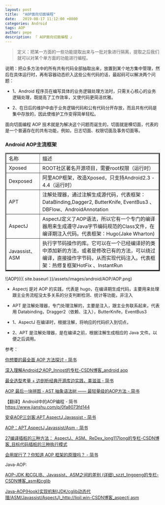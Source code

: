 ```yaml
---
layout: post
title:  "AOP面向切面编程"
date:   2019-08-17 11:12:00 +0800
categories: Android
tags: AOP
author: pepe
description: 『 AOP面向切面编程 』
---
```


> 定义：把某一方面的一些功能提取出来与一批对象进行隔离，提取之后我们就可以对某个单方面的功能进行编程。

说明：把众多方法中的所有共有代码全部抽取出来，放置到某个地方集中管理，然后在具体运行时，再有容器动态织入这些公有代码的话，最起码可以解决两个问题：

* 1、Android 程序员在编写具体的业务逻辑处理方法时，只需关心核心的业务逻辑处理，既提高了工作效率，又使代码更简洁优雅。

* 2、在日后的维护中由于业务逻辑代码和公有代码分开存放，而且共有代码是集中存放的，因此使维护工作变得简单轻松。

面向切面编程 AOP 技术就是为解决这个问题而诞生的，切面就是横切面，代表的是一个普遍存在的共有功能，例如，日志切面、权限切面及事务切面等。




### **Android AOP主流框架**

<table width="800" border="3" cellspacing="0" cellpadding="0">
    <tr>
        <td>名称</td>
        <td>描述</td>
    </tr>
    <tr>
        <td>Xposed</td>
        <td>ROOT社区著名开源项目，需要root权限（运行时）</td>
    </tr>
    <tr>
        <td>Dexposed</td>
        <td>阿里AOP框架，改造Xposed，只支持Android2.3 - 4.4（运行时）</td>
    </tr>
    <tr>
        <td>APT</td>
        <td>注解处理器，通过注解生成源代码，代表框架：DataBinding,Dagger2, ButterKnife, EventBus3 、DBFlow、AndroidAnnotation</td>
    </tr>   
    <tr>
        <td>AspectJ</td>
        <td>AspectJ定义了AOP语法，所以它有一个专门的编译器用来生成遵守Java字节编码规范的Class文件，在编译期注入代码。代表框架：Hugo(Jake Wharton)</td>
    </tr>  
    <tr>
        <td>Javassist、ASM</td>
        <td>执行字节码操作的库。它可以在一个已经编译好的类中添加新的方法，或者是修改已有的方法，可以绕过编译，直接操作字节码，从而实现代码注入。代表框架：热修复框架HotFix 、InstantRun</td>
    </tr>      
</table>
	
	
![AOP]({{ site.baseurl }}/assets/images/android/AOP/AOP.png)	

* Aspectj 是对 AOP 的实践，代表是 hugo，在编译期生成代码，主要用来处理跟主业务流程没太多关系的分支判断检测、统计等功能，非注入

* APT 是注解处理器，专门处理注解的，主要是注入，跟主业务联系起来，代表用 Databinding，Dragger2（依赖、注入），ButterKnife，EventBus3



* 1、AspectJ 在编译时，根据注解，将响应的代码织入到切点，

* 2、APT 是注解处理器，是在编译之前，根据注解生成相应的 Java 文件。以便之后调用。


	
	
	








参考：

[你想要的最全面 AOP 方法探讨 - 简书](https://www.jianshu.com/p/0799aa19ada1)

[深入理解Android之AOP_Innost的专栏-CSDN博客_android aop](https://blog.csdn.net/innost/article/details/49387395)

[最全选型考量 + 边剖析经典开源库边实践，美滋滋 - 简书](https://www.jianshu.com/p/42ce95450adb)

[AOP 最后一块拼图 - AST 抽象语法树 —— 最轻量级的AOP方法 - 简书](https://www.jianshu.com/p/0f1c7b3e907f)

【翻译】Android中的AOP编程 - 简书
https://www.jianshu.com/p/0fa8073fd144

[安卓AOP三剑客:APT,AspectJ,Javassist - 简书](https://www.jianshu.com/p/dca3e2c8608a)

[AOP：APT,AspectJ,Javassist/Asm - 简书](https://www.jianshu.com/p/44d39585fc20)

[27编译插桩的三种方法： AspectJ、ASM、ReDex_long117long的专栏-CSDN博客_目标代码插桩的三种执行模式](https://blog.csdn.net/long117long/article/details/90715694)

[会用就行了？你知道 AOP 框架的原理吗？ - 简书](https://www.jianshu.com/p/cfa16f4cf375)

Java-AOP:

[AOP-JDK 和CGLIB、Javassist、ASM之间的差别 (详细)_szzt_lingpeng的专栏-CSDN博客_asm和cglib](https://blog.csdn.net/szzt_lingpeng/article/details/81748396)

[Java-AOP(Hook)实现机制(JDK/cglib动态代理/ASM/Javassist/AspectJ)_http://lioil.win-CSDN博客_aspectj asm](https://blog.csdn.net/qq_32115439/article/details/78361596)

















